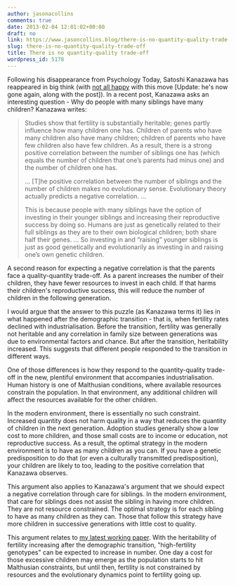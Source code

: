 ```yaml
---
author: jasonacollins
comments: true
date: 2013-02-04 12:01:02+00:00
draft: no
link: https://www.jasoncollins.blog/there-is-no-quantity-quality-trade-off/
slug: there-is-no-quantity-quality-trade-off
title: There is no quantity-quality trade-off
wordpress_id: 5178
---
```


Following his disappearance from Psychology Today, Satoshi Kanazawa has reappeared in big think (with [not all happy](http://bigthink.com/daylight-atheism/big-think-responds-on-satoshi-kanazawa) with this move [Update: he's now gone again, along with the post]). In a recent post, Kanazawa asks an interesting question - Why do people with many siblings have many children? Kanazawa writes:


<blockquote>Studies show that fertility is substantially heritable; genes partly influence how many children one has. Children of parents who have many children also have many children; children of parents who have few children also have few children. As a result, there is a strong positive correlation between the number of siblings one has (which equals the number of children that one’s parents had minus one) and the number of children one has.

... [T]he positive correlation between the number of siblings and the number of children makes no evolutionary sense. Evolutionary theory actually predicts a negative correlation. ...

This is because people with many siblings have the option of investing in their younger siblings and increasing their reproductive success by doing so. Humans are just as genetically related to their full siblings as they are to their own biological children; both share half their genes. ... So investing in and “raising” younger siblings is just as good genetically and evolutionarily as investing in and raising one’s own genetic children.</blockquote>


A second reason for expecting a negative correlation is that the parents face a quality-quantity trade-off. As a parent increases the number of their children, they have fewer resources to invest in each child. If that harms their children's reproductive success, this will reduce the number of children in the following generation.

I would argue that the answer to this puzzle (as Kanazawa terms it) lies in what happened after the demographic transition - that is, when fertility rates declined with industrialisation. Before the transition, fertility was generally not heritable and any correlation in family size between generations was due to environmental factors and chance. But after the transition, heritability increased. This suggests that different people responded to the transition in different ways.

One of those differences is how they respond to the quantity-quality trade-off in the new, plentiful environment that accompanies industrialisation. Human history is one of Malthusian conditions, where available resources constrain the population. In that environment, any additional children will affect the resources available for the other children.

In the modern environment, there is essentially no such constraint. Increased quantity does not harm quality in a way that reduces the quantity of children in the next generation. Adoption studies generally show a low cost to more children, and those small costs are to income or education, not reproductive success. As a result, the optimal strategy in the modern environment is to have as many children as you can. If you have a genetic predisposition to do that (or even a culturally transmitted predisposition), your children are likely to too, leading to the positive correlation that Kanazawa observes.

This argument also applies to Kanazawa's argument that we should expect a negative correlation through care for siblings. In the modern environment, that care for siblings does not assist the sibling in having more children. They are not resource constrained. The optimal strategy is for each sibling to have as many children as they can. Those that follow this strategy have more children in successive generations with little cost to quality.

This argument relates to [my latest working paper](http://ssrn.com/abstract=2208886). With the heritability of fertility increasing after the demographic transition, "high-fertility genotypes" can be expected to increase in number. One day a cost for those excessive children may emerge as the population starts to hit Malthusian constraints, but until then, fertility is not constrained by resources and the evolutionary dynamics point to fertility going up.
